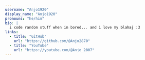 ```yaml
---
username: "Anjo1920"
display_name: "Anjo1920"
pronouns: "he/him"
bio: |
  i code random stuff when im bored... and i love my blahaj :3
links:
  - title: "GitHub"
    url: "https://github.com/@Anjo2870"
  - title: "YouTube"
    url: "https://youtube.com/@Anjo_2807"
---
```

